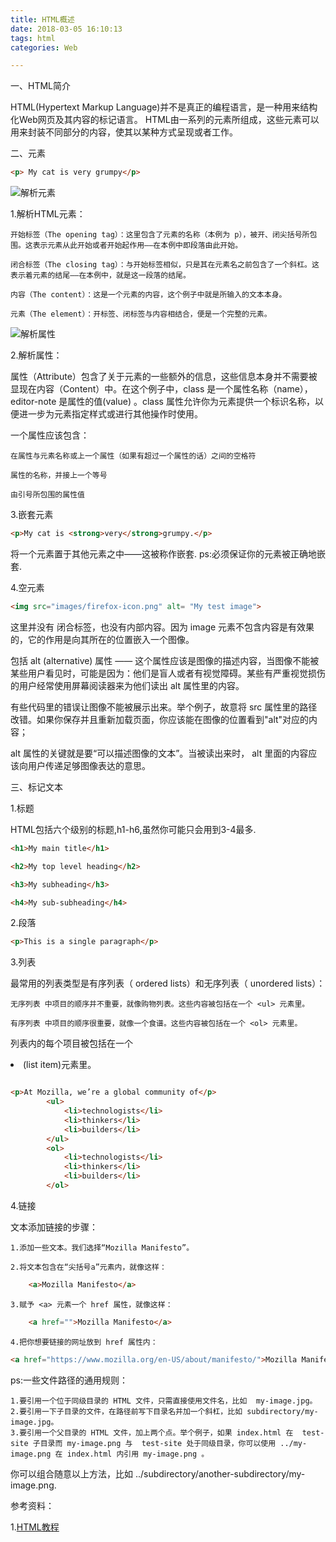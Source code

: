 ```yaml
---
title: HTML概述
date: 2018-03-05 16:10:13
tags: html
categories: Web

---
```


一、HTML简介

HTML(Hypertext Markup Language)并不是真正的编程语言，是一种用来结构化Web网页及其内容的标记语言。
HTML由一系列的元素所组成，这些元素可以用来封装不同部分的内容，使其以某种方式呈现或者工作。

二、元素

``` html
<p> My cat is very grumpy</p>
```

![解析元素](grumpy-cat-small.png)

<p id="hell_world_1">1.解析HTML元素：</p>

	开始标签（The opening tag）：这里包含了元素的名称（本例为 p），被开、闭尖括号所包围。这表示元素从此开始或者开始起作用——在本例中即段落由此开始。

	闭合标签（The closing tag）：与开始标签相似，只是其在元素名之前包含了一个斜杠。这表示着元素的结尾——在本例中，就是这一段落的结尾。

	内容（The content）：这是一个元素的内容，这个例子中就是所输入的文本本身。

	元素（The element）：开标签、闭标签与内容相结合，便是一个完整的元素。

![解析属性](grumpy-cat-attribute-small.png)

2.解析属性：

属性（Attribute）包含了关于元素的一些额外的信息，这些信息本身并不需要被显现在内容（Content）中。在这个例子中，class 是一个属性名称（name），editor-note 是属性的值(value) 。class 属性允许你为元素提供一个标识名称，以便进一步为元素指定样式或进行其他操作时使用。

一个属性应该包含：

	在属性与元素名称或上一个属性（如果有超过一个属性的话）之间的空格符
	
	属性的名称，并接上一个等号

	由引号所包围的属性值

<p id="hell_world_2">3.嵌套元素</p>

``` html
<p>My cat is <strong>very</strong>grumpy.</p>
```
将一个元素置于其他元素之中——这被称作嵌套.
ps:必须保证你的元素被正确地嵌套.

<p id="hell_world_3">4.空元素</p>

``` html
<img src="images/firefox-icon.png" alt= "My test image">
```

这里并没有 </img> 闭合标签，也没有内部内容。因为 image 元素不包含内容是有效果的，它的作用是向其所在的位置嵌入一个图像。

包括 alt (alternative) 属性 —— 这个属性应该是图像的描述内容，当图像不能被某些用户看见时，可能是因为：他们是盲人或者有视觉障碍。某些有严重视觉损伤的用户经常使用屏幕阅读器来为他们读出 alt 属性里的内容。

有些代码里的错误让图像不能被展示出来。举个例子，故意将 src 属性里的路径改错。如果你保存并且重新加载页面，你应该能在图像的位置看到"alt"对应的内容；

alt 属性的关键就是要“可以描述图像的文本”。当被读出来时， alt 里面的内容应该向用户传递足够图像表达的意思。

三、标记文本

1.标题

HTML包括六个级别的标题,h1-h6,虽然你可能只会用到3-4最多.

``` HTML
<h1>My main title</h1>

<h2>My top level heading</h2>

<h3>My subheading</h3>

<h4>My sub-subheading</h4>

```

2.段落

``` HTML
<p>This is a single paragraph</p>

```

3.列表

最常用的列表类型是有序列表（ ordered lists）和无序列表（ unordered lists）：

	无序列表 中项目的顺序并不重要，就像购物列表。这些内容被包括在一个 <ul> 元素里。

	有序列表 中项目的顺序很重要，就像一个食谱。这些内容被包括在一个 <ol> 元素里。

列表内的每个项目被包括在一个 <li> (list item)元素里。

``` HTML

<p>At Mozilla, we’re a global community of</p>
        <ul> 
            <li>technologists</li>
            <li>thinkers</li>
            <li>builders</li>
        </ul>
        <ol>
            <li>technologists</li>
            <li>thinkers</li>
            <li>builders</li>
        </ol>

```

4.链接

文本添加链接的步骤：

	1.添加一些文本。我们选择“Mozilla Manifesto”。

	2.将文本包含在“尖括号a”元素内，就像这样：

``` HTML
	<a>Mozilla Manifesto</a>
```

	3.赋予 <a> 元素一个 href 属性，就像这样：

``` HTML
	<a href="">Mozilla Manifesto</a>
```
	4.把你想要链接的网址放到 href 属性内：

``` HTML
<a href="https://www.mozilla.org/en-US/about/manifesto/">Mozilla Manifesto</a>

```

ps:一些文件路径的通用规则：

    1.要引用一个位于同级目录的 HTML 文件，只需直接使用文件名，比如  my-image.jpg。
    2.要引用一下子目录的文件，在路径前写下目录名并加一个斜杠，比如 subdirectory/my-image.jpg。
    3.要引用一个父目录的 HTML 文件，加上两个点。举个例子，如果 index.html 在  test-site 子目录而 my-image.png 与  test-site 处于同级目录，你可以使用 ../my-image.png 在 index.html 内引用 my-image.png 。
    
你可以组合随意以上方法，比如 ../subdirectory/another-subdirectory/my-image.png.


参考资料：

1.[HTML教程](https://developer.mozilla.org/zh-CN/docs/Web/HTML)
